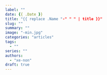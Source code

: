 ```yaml
---
label: ""
date: {{ .Date }}
title: "{{ replace .Name "-" " " | title }}"
slug: ""
summary: ""
image: "-min.jpg"
categories: "articles"
tags:
  - ""
series: ""
authors:
  - "xe-non"
draft: true
---
```

